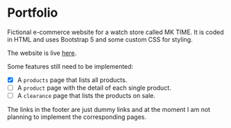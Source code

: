 # Portfolio
Fictional e-commerce website for a watch store called MK TIME. It is coded in HTML and uses Bootstrap 5 and some custom CSS for styling.

The website is live [here](https://codespace-portfolio.onrender.com/).

Some features still need to be implemented:

- [x] A `products` page that lists all products.
- [ ] A `product` page with the detail of each single product.
- [ ] A `clearance` page that lists the products on sale.

The links in the footer are just dummy links and at the moment I am not planning to implement the corresponding pages.

